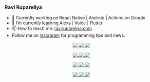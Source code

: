 ### Ravi Rupareliya

- 🔭 Currently working on React Native | Android | Actions on Google
- 🌱 I’m currently learning Alexa | Voice | Flutter
- 📫 How to reach me: [ravirupareliya.com](https://ravirupareliya.com)
- Follow me on [Instagram](https://www.instagram.com/ravi.rupareliya/) for programming tips and news.

<a href="https://www.instagram.com/ravi.rupareliya/" target="_blank">
<!-- insta-feed:START-->
<p align="center">
<img align="center" src=https://scontent-atl3-1.cdninstagram.com/v/t51.2885-15/e35/s150x150/122425343_1572645589603046_1626634953961554534_n.jpg?tp=1&_nc_ht=scontent-atl3-1.cdninstagram.com&_nc_cat=102&_nc_ohc=YG_gdd5nE2QAX89KXAd&oh=4c351b1d0ef8061eef0acf28fa32f2cd&oe=606E1141 />
<img align="center" src=https://scontent-atl3-1.cdninstagram.com/v/t51.2885-15/e35/s150x150/119738360_171946631175661_8308691936849414239_n.jpg?tp=1&_nc_ht=scontent-atl3-1.cdninstagram.com&_nc_cat=101&_nc_ohc=JjofYZeItEUAX_iovfJ&oh=b40487ffb7ef43c23e15eb377123e412&oe=606D0D5D />
<img align="center" src=https://scontent-atl3-1.cdninstagram.com/v/t51.2885-15/e35/s150x150/119471335_3325605627530848_5783608158621298966_n.jpg?tp=1&_nc_ht=scontent-atl3-1.cdninstagram.com&_nc_cat=104&_nc_ohc=OLTOGbBA_GgAX_QnLhX&oh=fcf8a36c5912eeb9d1ddbb7d1e44c116&oe=606D8A01 />
</p>
<p align="center">
<img align="center" src=https://scontent-atl3-1.cdninstagram.com/v/t51.2885-15/e35/s150x150/118735524_155532192843864_2438830621806811548_n.jpg?tp=1&_nc_ht=scontent-atl3-1.cdninstagram.com&_nc_cat=100&_nc_ohc=d3nNk1x2B2kAX-SQeOf&oh=de509b5b5e8a26687fd62076fb2c51fb&oe=606B566E />
<img align="center" src=https://scontent-atl3-1.cdninstagram.com/v/t51.2885-15/e35/s150x150/118358282_793232521422249_4194198869826492121_n.jpg?tp=1&_nc_ht=scontent-atl3-1.cdninstagram.com&_nc_cat=109&_nc_ohc=J-ezbkB0XXEAX_HD6zP&oh=17b1275301cdae77e895c7c1724bf204&oe=606E1BBC />
<img align="center" src=https://scontent-atl3-1.cdninstagram.com/v/t51.2885-15/e35/s150x150/118083536_653646245259286_4437462516989252087_n.jpg?tp=1&_nc_ht=scontent-atl3-1.cdninstagram.com&_nc_cat=110&_nc_ohc=VnZFLjRpVtYAX-4jLz4&oh=483d94f2b8e298be47f0bcd184b6d2d9&oe=606E8B5C />
</p>
<p align="center">
<img align="center" src=https://scontent-atl3-1.cdninstagram.com/v/t51.2885-15/e35/s150x150/118175330_604822603490734_6882222491011634628_n.jpg?tp=1&_nc_ht=scontent-atl3-1.cdninstagram.com&_nc_cat=110&_nc_ohc=5Uca9mmHlDYAX803FFP&oh=7958622341f2843047580c30ddb5de93&oe=606CC077 />
<img align="center" src=https://scontent-atl3-1.cdninstagram.com/v/t51.2885-15/e35/s150x150/117801930_118850686597100_8281062695853943386_n.jpg?tp=1&_nc_ht=scontent-atl3-1.cdninstagram.com&_nc_cat=108&_nc_ohc=B31C7ydOikAAX_BTOM_&oh=69d20c6b7d2580e87ebab88ef475417e&oe=606D3240 />
<img align="center" src=https://scontent-atl3-1.cdninstagram.com/v/t51.2885-15/e35/s150x150/117867292_2771207523148452_3241414180657952736_n.jpg?tp=1&_nc_ht=scontent-atl3-1.cdninstagram.com&_nc_cat=100&_nc_ohc=EQtDHKiIS8gAX9HubBF&oh=d677368004401a053b0a4f0050612d3a&oe=606CCAA1 />
</p>
<p align="center">
<img align="center" src=https://scontent-atl3-1.cdninstagram.com/v/t51.2885-15/e35/s150x150/117931678_793632161399712_7562658963115355616_n.jpg?tp=1&_nc_ht=scontent-atl3-1.cdninstagram.com&_nc_cat=100&_nc_ohc=o2nFIqd9xScAX88rkiZ&oh=451dafd9146a2f97bf1f45d0b9e8c7bf&oe=606ECA37 />
<img align="center" src=https://scontent-atl3-1.cdninstagram.com/v/t51.2885-15/e35/s150x150/117747115_220949032661980_1081920512424702093_n.jpg?tp=1&_nc_ht=scontent-atl3-1.cdninstagram.com&_nc_cat=104&_nc_ohc=i1yUMj46FQAAX8ta9Uh&oh=6704001f4d2bc6f0f6105fff7ff12e39&oe=606C4216 />
<img align="center" src=https://scontent-atl3-1.cdninstagram.com/v/t51.2885-15/e35/s150x150/117564950_167171931547080_7523565149947571776_n.jpg?tp=1&_nc_ht=scontent-atl3-1.cdninstagram.com&_nc_cat=100&_nc_ohc=a_VWKYA_umIAX_RMLKy&oh=8029079a02669b97decab8b1196a4456&oe=606B725D />
</p>

<!-- insta-feed:END-->
</a>
